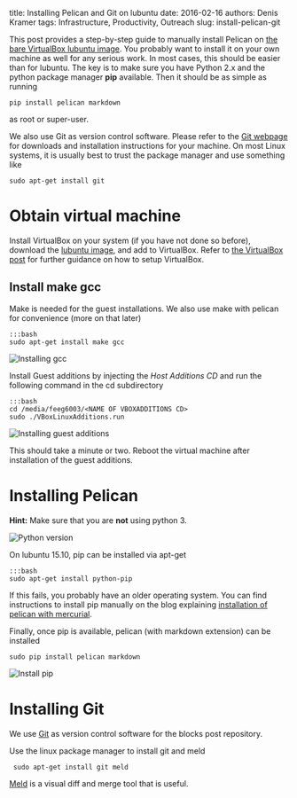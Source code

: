 title: Installing Pelican and Git on lubuntu
date: 2016-02-16
authors: Denis Kramer
tags: Infrastructure, Productivity, Outreach
slug: install-pelican-git

This post provides a step-by-step guide to manually install Pelican on [the bare VirtualBox lubuntu image](http://gamma.kk.soton.ac.uk/feeg6003/virtualbox-images/feeg6003lubuntu-2016.ova). You probably want to install it on your own machine as well for any serious work. In most cases, this should be easier than for lubuntu. The key is to make sure you have Python 2.x and the python package manager **pip** available. Then it should be as simple as running

	pip install pelican markdown
	
as root or super-user. 

We also use Git as version control software. Please refer to the [Git webpage](https://git-scm.com) for downloads and installation instructions for your machine. On most Linux systems, it is usually best to trust the package manager and use something like

	sudo apt-get install git
	

# Obtain virtual machine

Install VirtualBox on your system (if you have not done so before), download the [lubuntu image](http://gamma.kk.soton.ac.uk/feeg6003/virtualbox-images/feeg6003lubuntu.ova), and add to VirtualBox. Refer to [the VirtualBox post]({filename}/virtualbox-basics/virtualbox-basics.rst) for further guidance on how to setup VirtualBox.

## Install make gcc

Make is needed for the guest installations. We also use make with pelican for convenience (more on that later)

	:::bash
	sudo apt-get install make gcc
	
![Installing gcc]({filename}/pelican-basics/images/install_gcc.png "Installing gcc and make")

Install Guest additions by injecting the *Host Additions CD* and run the following command in the cd subdirectory

	:::bash
	cd /media/feeg6003/<NAME OF VBOXADDITIONS CD>
	sudo ./VBoxLinuxAdditions.run
	
![Installing guest additions]({filename}/pelican-basics/images/install_vbox.png "Installing guest additions")

This should take a minute or two. Reboot the virtual machine after installation of the guest additions.

# Installing Pelican

**Hint:** Make sure that you are **not** using python 3.

![Python version]({filename}/pelican-basics/images/python_version.png "Checking the python version")

On lubuntu 15.10, pip can be installed via apt-get
	
	:::bash
	sudo apt-get install python-pip

If this fails, you probably have an older operating system. You can find instructions to install pip manually on the blog explaining [installation of pelican with mercurial]({filename}/pelican-basics/pelican-install.md).

Finally, once pip is available, pelican (with markdown extension) can be installed

	sudo pip install pelican markdown
	
![Install pip]({filename}/pelican-basics/images/install_pelican.png "Installing the python package manager")

# Installing Git

We use [Git](https://git-scm.com) as version control software for the blocks post repository.

Use the linux package manager to install git and meld

	 sudo apt-get install git meld

[Meld](http://meldmerge.org) is a visual diff and merge tool that is useful.
